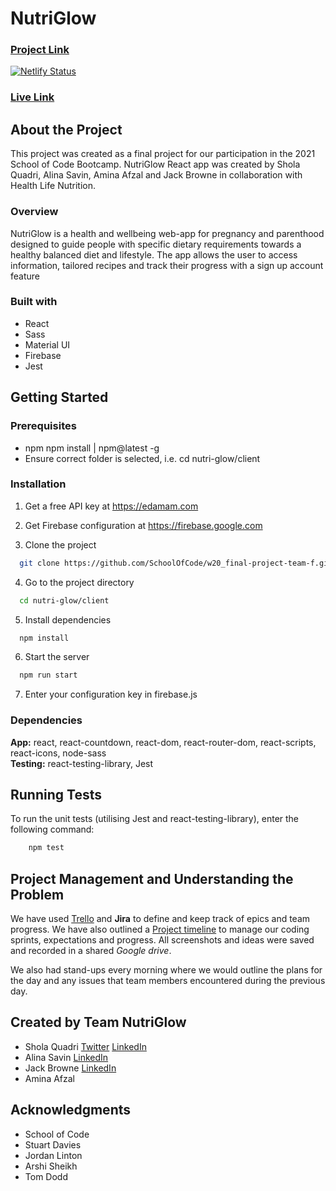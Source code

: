 # NutriGlow

### [Project Link](https://github.com/SchoolOfCode/w20_final-project-team-f)

[![Netlify Status](https://api.netlify.com/api/v1/badges/8566414f-0e79-481b-9c87-7275d2f62e34/deploy-status)](https://app.netlify.com/sites/nutri-glow/deploys)

### [Live Link](https://nutri-glow.netlify.app/)

## About the Project

This project was created as a final project for our participation in the 2021 School of Code Bootcamp. NutriGlow React app was created by Shola Quadri, Alina Savin, Amina Afzal and Jack Browne in collaboration with Health Life Nutrition.

### Overview

NutriGlow is a health and wellbeing web-app for pregnancy and parenthood designed to guide people with specific dietary requirements towards a healthy balanced diet and lifestyle. The app allows the user to access information, tailored recipes and track their progress with a sign up account feature

### Built with

- React
- Sass
- Material UI
- Firebase
- Jest

## Getting Started

### Prerequisites

- npm
  npm install | npm@latest -g
- Ensure correct folder is selected, i.e. cd nutri-glow/client

### Installation

1. Get a free API key at https://edamam.com
2. Get Firebase configuration at https://firebase.google.com

3. Clone the project

```bash
  git clone https://github.com/SchoolOfCode/w20_final-project-team-f.git
```

4. Go to the project directory

```bash
  cd nutri-glow/client
```

5. Install dependencies

```bash
  npm install
```

6. Start the server

```bash
  npm run start
```

7. Enter your configuration key in firebase.js

### Dependencies

**App:** react, react-countdown, react-dom, react-router-dom, react-scripts, react-icons, node-sass  
**Testing:** react-testing-library, Jest

## Running Tests

To run the unit tests (utilising Jest and react-testing-library), enter the following command:

```bash
    npm test
```

## Project Management and Understanding the Problem

We have used [Trello](https://trello.com/b/upYLypOD/team-f-final-project) and **Jira** to define and keep track of epics and team progress. We have also outlined a [Project timeline](https://docs.google.com/spreadsheets/d/1xzCqbwaTbaTGuGkP9K4_n0n45luToIkwK0QMOIoKTI4/edit#gid=0) to manage our coding sprints, expectations and progress. All screenshots and ideas were saved and recorded in a shared _Google drive_.

We also had stand-ups every morning where we would outline the plans for the day and any issues that team members encountered during the previous day.

## Created by Team NutriGlow

- Shola Quadri [Twitter](https://twitter.com/codewurld1) [LinkedIn](linkedin.com/in/shola-quadri-bb6797205/)
- Alina Savin [LinkedIn](https://www.linkedin.com/in/alina-savin-40142982/)
- Jack Browne [LinkedIn](https://www.linkedin.com/in/jack-b-618710141/)
- Amina Afzal

## Acknowledgments

- School of Code
- Stuart Davies
- Jordan Linton
- Arshi Sheikh
- Tom Dodd

